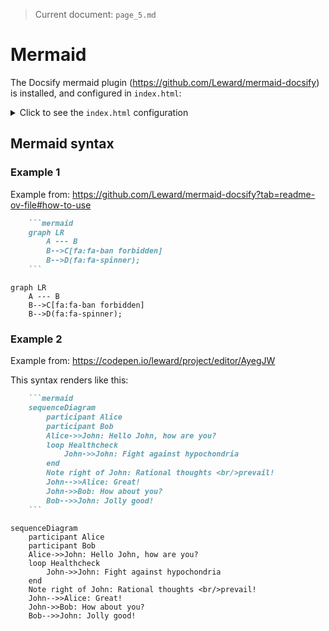 > Current document: `page_5.md`


# Mermaid

The Docsify mermaid plugin (https://github.com/Leward/mermaid-docsify) is installed, and
configured in `index.html`:

<details><summary>Click to see the <code>index.html</code> configuration</summary>

```html
<!-- 

_The mermaid plugin_

Getting the mermaid plugin to work was a lot of trial and error. Ultimately, what
worked was a specific combination calls copy/pasted and modified from these 
sources:
- https://github.com/Leward/mermaid-docsify/blob/master/example/index.html 
- https://codepen.io/leward/project/editor/AyegJW
-->  
<script src=".docsify/static/node_modules/mermaid/dist/mermaid.min.js"></script>
<script type="module">
mermaid.initialize({      
    startOnLoad: true,
    theme: 'dark',             // Included themes are: dark, forest, default, and neutral
    securityLevel: 'loose',
    logLevel: 1
});
window.mermaid = mermaid;
</script>
<script src=".docsify/static/node_modules/docsify/lib/plugins/docsify-mermaid.js"></script>
```

</details>



## Mermaid syntax

### Example 1
Example from: https://github.com/Leward/mermaid-docsify?tab=readme-ov-file#how-to-use


```markdown
    ```mermaid
    graph LR
        A --- B
        B-->C[fa:fa-ban forbidden]
        B-->D(fa:fa-spinner);
    ```
```

```mermaid
graph LR
    A --- B
    B-->C[fa:fa-ban forbidden]
    B-->D(fa:fa-spinner);
```

### Example 2
Example from: https://codepen.io/leward/project/editor/AyegJW


This syntax renders like this:
```markdown
    ```mermaid
    sequenceDiagram
        participant Alice
        participant Bob
        Alice->>John: Hello John, how are you?
        loop Healthcheck
            John->>John: Fight against hypochondria
        end
        Note right of John: Rational thoughts <br/>prevail!
        John-->>Alice: Great!
        John->>Bob: How about you?
        Bob-->>John: Jolly good!
    ```
```

```mermaid
sequenceDiagram
    participant Alice
    participant Bob
    Alice->>John: Hello John, how are you?
    loop Healthcheck
        John->>John: Fight against hypochondria
    end
    Note right of John: Rational thoughts <br/>prevail!
    John-->>Alice: Great!
    John->>Bob: How about you?
    Bob-->>John: Jolly good!
```
